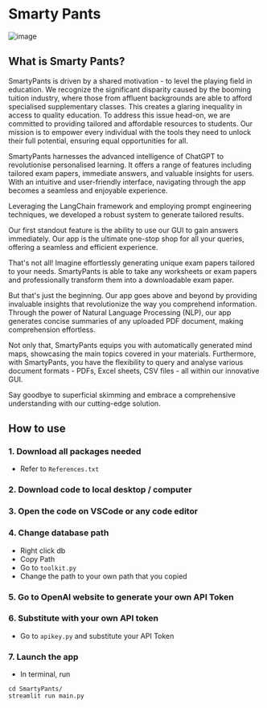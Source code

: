 # Smarty Pants
![image](https://github.com/yleeyilin/SmartyPants/assets/116061001/f77c5641-6f60-469c-b2d1-613044ef7024)

## What is Smarty Pants? 

SmartyPants is driven by a shared motivation - to level the playing field in education. We recognize the significant disparity caused by the booming tuition industry, where those from affluent backgrounds are able to afford specialised supplementary classes. This creates a glaring inequality in access to quality education. To address this issue head-on, we are committed to providing tailored and affordable resources to students. Our mission is to empower every individual with the tools they need to unlock their full potential, ensuring equal opportunities for all.

SmartyPants harnesses the advanced intelligence of ChatGPT to revolutionise personalised learning. It offers a range of features including tailored exam papers, immediate answers, and valuable insights for users. With an intuitive and user-friendly interface, navigating through the app becomes a seamless and enjoyable experience.

Leveraging the LangChain framework and employing prompt engineering techniques, we developed a robust system to generate tailored results. 

Our first standout feature is the ability to use our GUI to gain answers immediately. Our app is the ultimate one-stop shop for all your queries, offering a seamless and efficient experience.

That's not all! Imagine effortlessly generating unique exam papers tailored to your needs. SmartyPants is able to take any worksheets or exam papers and professionally transform them into a downloadable exam paper.

But that's just the beginning. Our app goes above and beyond by providing invaluable insights that revolutionize the way you comprehend information. Through the power of Natural Language Processing (NLP), our app generates concise summaries of any uploaded PDF document, making comprehension effortless. 

Not only that, SmartyPants equips you with automatically generated mind maps, showcasing the main topics covered in your materials. Furthermore, with SmartyPants, you have the flexibility to query and analyse various document formats - PDFs, Excel sheets, CSV files - all within our innovative GUI. 

Say goodbye to superficial skimming and embrace a comprehensive understanding with our cutting-edge solution. 

## How to use 
### 1. Download all packages needed
- Refer to `References.txt`
### 2. Download code to local desktop / computer 
### 3. Open the code on VSCode or any code editor 
### 4. Change database path
- Right click db 
- Copy Path 
- Go to `toolkit.py`
- Change the path to your own path that you copied
### 5. Go to OpenAI website to generate your own API Token 
### 6. Substitute with your own API token 
- Go to `apikey.py` and substitute your API Token 
### 7. Launch the app
- In terminal, run
```
cd SmartyPants/
streamlit run main.py
```
